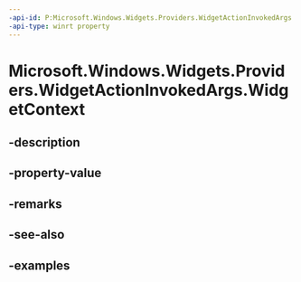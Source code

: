 ```yaml
---
-api-id: P:Microsoft.Windows.Widgets.Providers.WidgetActionInvokedArgs.WidgetContext
-api-type: winrt property
---
```


# Microsoft.Windows.Widgets.Providers.WidgetActionInvokedArgs.WidgetContext

<!--
public Microsoft.Windows.Widgets.Providers.WidgetContext WidgetContext { get; }
-->


## -description

## -property-value

## -remarks

## -see-also

## -examples



